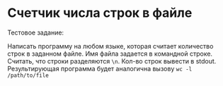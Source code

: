 # Счетчик числа строк в файле

Тестовое задание:

Написать программу на любом языке, которая считает количество строк в заданном файле. Имя файла задается в командной строке. Считать, что строки разделяются `\n`. Кол-во строк вывести в stdout. Результирующая программа будет аналогична вызову `wc -l /path/to/file`
